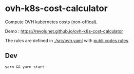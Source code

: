 # ovh-k8s-cost-calculator

Compute OVH kubernetes costs (non-offical).

Demo : https://revolunet.github.io/ovh-k8s-cost-calculator

The rules are defined in [./src/ovh.yaml](./src/ovh.yaml) with [publi.codes rules](https://publi.codes).

## Dev

`yarn && yarn start`
